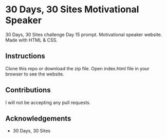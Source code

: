 # 30 Days, 30 Sites Motivational Speaker 
30 Days, 30 Sites challenge Day 15 prompt. Motivational speaker website. Made with HTML & CSS.

## Instructions
Clone this repo or download the zip file. Open index.html file in your browser to see the website.

## Contributions
I will not be accepting any pull requests.

## Acknowledgements
* 30 Days, 30 Sites